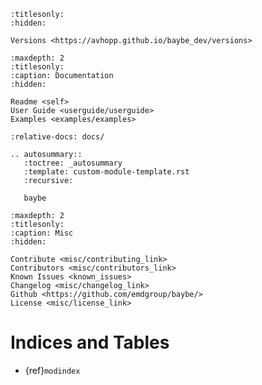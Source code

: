 ```{toctree}
:titlesonly:
:hidden:

Versions <https://avhopp.github.io/baybe_dev/versions>
```

```{toctree}
:maxdepth: 2
:titlesonly:
:caption: Documentation
:hidden:

Readme <self>
User Guide <userguide/userguide>
Examples <examples/examples>
```

```{include} ../README.md
:relative-docs: docs/
```

```{eval-rst}
.. autosummary::
   :toctree: _autosummary
   :template: custom-module-template.rst
   :recursive:

   baybe
```

```{toctree}
:maxdepth: 2
:titlesonly:
:caption: Misc
:hidden:

Contribute <misc/contributing_link>
Contributors <misc/contributors_link>
Known Issues <known_issues>
Changelog <misc/changelog_link>
Github <https://github.com/emdgroup/baybe/>
License <misc/license_link>
```

# Indices and Tables

- {ref}`modindex`
